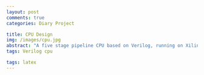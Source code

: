 ```yaml
---
layout: post
comments: true
categories: Diary Project

title: CPU Design
img: /images/cpu.jpg
abstract: "A five stage pipeline CPU based on Verilog, running on Xilinx FPGA board."
tags: Verilog cpu

tags: latex
---
```



